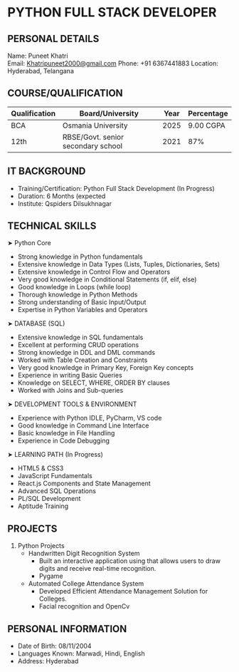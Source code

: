 # PYTHON FULL STACK DEVELOPER

## PERSONAL DETAILS
Name: Puneet Khatri  
Email: [Khatripuneet2000@gmail.com](mailto:Khatripuneet2000@gmail.com)
Phone: +91 6367441883
Location: Hyderabad, Telangana

## COURSE/QUALIFICATION
| Qualification | Board/University | Year | Percentage |
|--------------|------------------|------|------------|
| BCA | Osmania University | 2025 | 9.00 CGPA |
| 12th | RBSE/Govt. senior secondary school | 2021 | 87% |

## IT BACKGROUND
- Training/Certification: Python Full Stack Development (In Progress)
- Duration: 6 Months (expected
- Institute: Qspiders Dilsukhnagar

## TECHNICAL SKILLS

➤ Python Core
- Strong knowledge in Python fundamentals
- Extensive knowledge in Data Types (Lists, Tuples, Dictionaries, Sets)
- Extensive knowledge in Control Flow and Operators
- Very good knowledge in Conditional Statements (if, elif, else)
- Good knowledge in Loops (while loop)
- Thorough knowledge in Python Methods
- Strong understanding of Basic Input/Output
- Expertise in Python Variables and Operators

➤ DATABASE (SQL)
- Extensive knowledge in SQL fundamentals 
- Excellent at performing CRUD operations
- Strong knowledge in DDL and DML commands
- Worked with Table Creation and Constraints
- Very good knowledge in Primary Key, Foreign Key concepts
- Experience in writing Basic Queries
- Knowledge on SELECT, WHERE, ORDER BY clauses
- Worked with Joins and Sub-queries

➤ DEVELOPMENT TOOLS & ENVIRONMENT
- Experience with Python IDLE, PyCharm, VS code
- Good knowledge in Command Line Interface
- Basic knowledge in File Handling
- Experience in Code Debugging

➤ LEARNING PATH (In Progress)
- HTML5 & CSS3
- JavaScript Fundamentals
- React.js Components and State Management
- Advanced SQL Operations
- PL/SQL Development
- Aptitude Training

## PROJECTS
1. Python Projects
   - Handwritten Digit Recognition System
     - Built an interactive application using that allows users to draw digits and receive real-time recognition.
     - Pygame
   - Automated College Attendance System
     - Developed Efficient Attendance Management Solution for Colleges.
     - Facial recognition and OpenCv


## PERSONAL INFORMATION
- Date of Birth: 08/11/2004
- Languages Known: Marwadi, Hindi, English
- Address: Hyderabad
